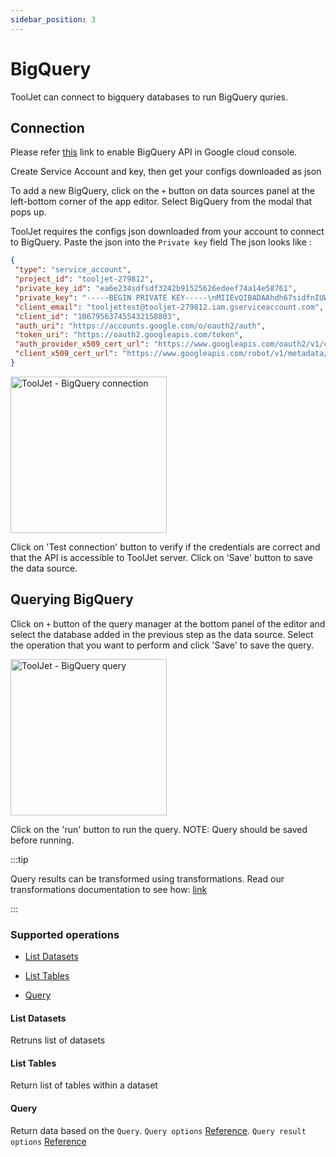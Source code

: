 ```yaml
---
sidebar_position: 3
---
```


# BigQuery

  

ToolJet can connect to bigquery databases to run BigQuery quries.

  

## Connection

  

Please refer [this](https://cloud.google.com/bigquery/docs/bigquery-web-ui) link to enable BigQuery API in Google cloud console. 

Create Service Account and key, then get your configs downloaded as json

To add a new BigQuery, click on the `+` button on data sources panel at the left-bottom corner of the app editor. Select BigQuery from the modal that pops up.

  

ToolJet requires the configs json downloaded from your account to connect to BigQuery. Paste the json into the `Private key` field
The json looks like :

 ```json
 {
  "type": "service_account",
  "project_id": "tooljet-279812",
  "private_key_id": "ea6e234sdfsdf3242b91525626edeef74a14e58761",
  "private_key": "-----BEGIN PRIVATE KEY-----\nMIIEvQIBADAAhdh67sidfnIUWWWBAQC8V+z0vaM/rFiA\nrq8fzVjSpEu7Cietjn82SVtguAlAUP9YpRepzi4rDmRgVQiXe4KES7VGQhmg3hUj\nbBASbdI5WRCvAC2ujzrxv3rbfjYRWfm+OqzpUBWaEKbwSGc6rNkhmirvhjiFdl5k\nn7aK7w3bmQfBlnNM6+WiQdT09g2qx3lmRDoUUpuCngkhbWOs3gN/U6wlm0cHKtbF\nWUOwKdyeZrm3UORUDkFvq6rVSF8vob+FQxf24FuvpBmXi2o2dqqglle8rlm8Lz83\ns4kAVbqVjtGrVXm6QUcnLISqJCJUnFkSuFpo60GCcgAVrwyAq/6aQH3IM78QKzFL\n8q5b65rXAgMBAAECggEAClIF8tRk0VuG3NZH5lg3q8fDOyaLBFdVKcHKtzCec3Ez\no6C4RcxP6Hk5IbPrtgggjVIi/Z7exKRv2mAwFvuSuJJSQSSjXC7Fm87AQPdYFWYt\noFYIeLGPlFMO++H3Nh+Xt3I5NBLR58UmH48iBdgR3pygXi1C5eBvQ2rdNVTL/uxw\n3iULu8WcVBw8glzkdLNLDq94uqbW7/qyji7QWNkU+804sA0LEj4PWmO7B9k1LCLK\nFV0Ppv+SJYMS2MhWmXPHnYVfeNaKJKPQpHsS2ep/hyjEO/3Fvm3o3cp6SrEkNGIH\nGKeozlfV7MQj7tMHLqWddDBXtFwYVEmN0UJVafvGsQKBgQDsEVzb7DG/xlMpuDQv\nqpLGWXR5DdAhzxVJzeh11Ongb+XxBOVSyTDKJLvOX4rI7tDqqN7b2pabUA3ZjvXv\nhMPXr7AjL6yoJEzVCyo1+pi26OL99OcO+7gUDa0axHFt6LZuPw00r+2Nl0FqrXNR\n+qUiPuZpp2MuKjMwLCwhr5YuqwKBgQDMPv6TPMl+oocoQ4uc84uY58Ywb7XZjmhY\n8jXdA38I454EbQGeLja+2knDpDkF6g14cTzVJe/Ec4A6QmeIieTFSJKBV4VCZ3QN\npLR4PrET7o9GL3mtwnNqcHPw2dLNHtn1OgsOUfJMWPIrFK2abVNAmYIBtOGA4eyH\nrOl+NcAUhQKBgC4EKGy6OuxeFYHxZULRZjEB6QFb3vFoM4cieyjU6w4T4ee8g5NC\nop8U0AMnfp8yZkkHyAFlN6xoy3pYMrqQz7gwiA4j0e0ovk1dEspY4gHtnanRXmT+\nTmCiVdb86ft5vG37HnDhxlWuYVMRIoSdbikhx7papauvEDFYuvWKC6VnAoGBAJQr\nvxOhrauozNRw6//YzxUGT8kjwZEqtpiQXnMP7kDMn/4l9l6CuESMp6a+pH+d5FfU\nDoWzF9Y01HlvYxyyrLxSgbZDf/FEi/S54BK7qEsFbftExclAn+o/2lyIKV2VXBmD\nGjIxUM4CWOzX+3lkhlj/BEmop0+Qlr92uY1OASLhAoGAfTb/Le0Nf5bGLjK3hI9D\no/oDI5Ryj5rTMxmG/wRjE+1Jm6BjFzEyH2CvnFonccyHQ+wGn61AgbRFLn+Tg5fz\nZXpzD2Xq3Y/AXtrdaayK0wnpMvVE1bZt+ikeVAWX+gR79igTqSXRgCuyp+edsgcE\nZ+2Eser4Z5BpqfFjqFW8MhY=\n-----END PRIVATE KEY-----\n",
  "client_email": "tooljettest@tooljet-279812.iam.gserviceaccount.com",
  "client_id": "106795637455432158803",
  "auth_uri": "https://accounts.google.com/o/oauth2/auth",
  "token_uri": "https://oauth2.googleapis.com/token",
  "auth_provider_x509_cert_url": "https://www.googleapis.com/oauth2/v1/certs",
  "client_x509_cert_url": "https://www.googleapis.com/robot/v1/metadata/x509/tooljettest%40tooljet-279812.iam.gserviceaccount.com"
}
```

  

<img  src="/img/datasource-reference/bigquery/bq-create.png"  alt="ToolJet - BigQuery connection"  height="250"/>

  

Click on 'Test connection' button to verify if the credentials are correct and that the API is accessible to ToolJet server. Click on 'Save' button to save the data source.

  

## Querying BigQuery

  

Click on `+` button of the query manager at the bottom panel of the editor and select the database added in the previous step as the data source. Select the operation that you want to perform and click 'Save' to save the query.

  

<img  src="/img/datasource-reference/bigquery/bq-query.png"  alt="ToolJet - BigQuery query"  height="250"/>

  

Click on the 'run' button to run the query. NOTE: Query should be saved before running.

  

:::tip

Query results can be transformed using transformations. Read our transformations documentation to see how: [link](/docs/tutorial/transformations)

:::

### Supported operations

-  [List Datasets](#list-datatsets)

-  [List Tables](#list-tables)

-  [Query](#query)


#### List Datasets

Retruns list of datasets

#### List Tables

Return list of tables within a dataset

#### Query

Return data based on the `Query`. 
`Query options` [Reference](https://cloud.google.com/bigquery/docs/reference/rest/v2/Job).
`Query result options` [Reference](https://cloud.google.com/nodejs/docs/reference/bigquery/latest/overview#_google_cloud_bigquery_QueryResultsOptions_type)
